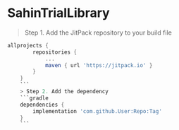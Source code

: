 # SahinTrialLibrary

> Step 1. Add the JitPack repository to your build file

```gradle
allprojects {
		repositories {
			...
			maven { url 'https://jitpack.io' }
		}
	}
	```
	> Step 2. Add the dependency
	```gradle
	dependencies {
		implementation 'com.github.User:Repo:Tag'
	}
	```
  
  
